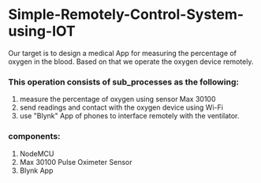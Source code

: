 # Simple-Remotely-Control-System-using-IOT
Our target is to design a medical App for measuring the percentage of oxygen in the blood. Based on that we operate the oxygen device remotely. 
### This operation consists of sub_processes as the following:
1. measure the percentage of oxygen using sensor Max 30100 
2. send readings and contact with the oxygen device using Wi-Fi 
3. use "Blynk" App of phones to interface remotely with the ventilator.
### components:
1. NodeMCU
2. Max 30100 Pulse Oximeter Sensor
3. Blynk App 
